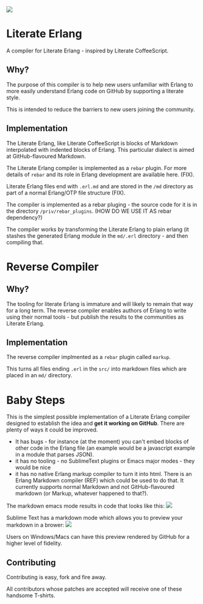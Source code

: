 <img src='https://raw.github.com/hypernumbers/literate-erlang/master/priv/images/literate-erlang.png' />

Literate Erlang
===============

A compiler for Literate Erlang - inspired by Literate CoffeeScript.

Why?
----

The purpose of this compiler is to help new users unfamiliar with Erlang to more easily understand Erlang code on GitHub by supporting a literate style.

This is intended to reduce the barriers to new users joining the community.

Implementation
--------------

The Literate Erlang, like Literate CoffeeScript is blocks of Markdown interpolated with indented blocks of Erlang. This particular dialect is aimed at GitHub-flavoured Markdown.

The Literate Erlang compiler is implemented as a ``rebar`` plugin. For more details of ``rebar`` and its role in Erlang development are available here. (FIX).

Literate Erlang files end with ``.erl.md`` and are stored in the ``/md`` directory as part of a normal Erlang/OTP file structure (FIX).

The compiler is implemented as a rebar pluging - the source code for it is in the directory ``/priv/rebar_plugins``. (HOW DO WE USE IT AS rebar dependency?)

The compiler works by transforming the Literate Erlang to plain erlang (it stashes the generated Erlang module in the ``md/.erl`` directory - and then compiling that.

Reverse Compiler
================

Why?
---

The tooling for literate Erlang is immature and will likely to remain that way for a long term. The reverse compiler enables authors of Erlang to write using their normal tools - but publish the results to the communities as Literate Erlang.

Implementation
--------------

The reverse compiler implmented as a ``rebar`` plugin called ``markup``.

This turns all files ending ``.erl`` in the ``src/`` into markdown files which are placed in an `md/` directory.

Baby Steps
==========

This is the simplest possible implementation of a Literate Erlang compiler designed to establish the idea and **get it working on GitHub**. There are plenty of ways it could be improved.

* It has bugs - for instance (at the moment) you can't embed blocks of other code in the Erlang file (an example would be a javascript example in a module that parses JSON).
* it has no tooling - no SublimeText plugins or Emacs major modes - they would be nice
* it has no native Erlang markup compiler to turn it into html. There is an Erlang Markdown compiler (REF) which could be used to do that. It currently supports normal Markdown and not GitHub-flavoured markdown (or Markup, whatever happened to that?).

The markdown emacs mode results in code that looks like this:
<img src='https://raw.github.com/hypernumbers/literate-erlang/master/priv/images/emacs-tooling-literate-erlang.png' />

Sublime Text has a markdown mode which allows you to preview your markdown in a brower:
<img src='https://raw.github.com/hypernumbers/literate-erlang/master/priv/images/sublime-text-3-python-preview.png' />

Users on Windows/Macs can have this preview rendered by GitHub for a higher level of fidelity.

Contributing
------------

Contributing is easy, fork and fire away.

All contributors whose patches are accepted will receive one of these handsome T-shirts.